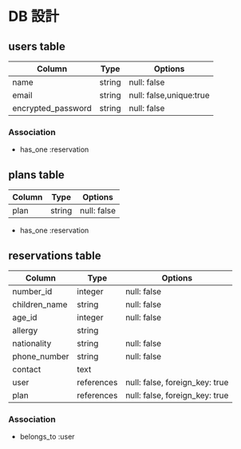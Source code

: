 # DB 設計

## users table

| Column                | Type                | Options                   |
|-----------------------|---------------------|---------------------------|
| name                  | string              | null: false               |
| email                 | string              | null: false,unique:true   |
| encrypted_password    | string              | null: false               |



### Association

* has_one :reservation

## plans table

| Column                | Type                | Options                   |
|-----------------------|---------------------|---------------------------|
| plan                  | string              | null: false               |

* has_one :reservation

## reservations table

| Column           | Type       | Options                        |
|------------------|------------|--------------------------------|
| number_id        | integer    | null: false                    |
| children_name    | string     | null: false                    |
| age_id           | integer    | null: false                    |
| allergy          | string     |                                |
| nationality      | string     | null: false                    |
| phone_number     | string     | null: false                    |
| contact          | text       |                                |
| user             | references | null: false, foreign_key: true |
| plan             | references | null: false, foreign_key: true |


### Association
- belongs_to :user
